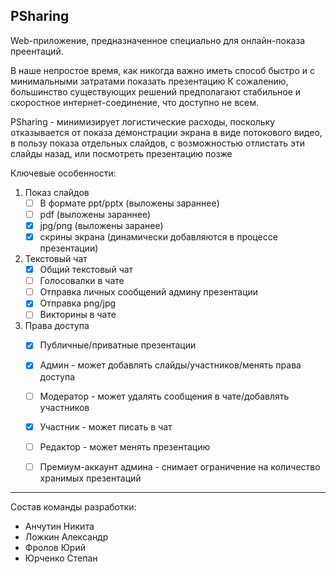 PSharing
----

Web-приложение, предназначенное специально для онлайн-показа преентаций.

В наше непростое время, как никогда важно иметь способ быстро и с минимальными затратами показать презентацию
К сожалению, большинство существующих решений предполагают стабильное и скоростное интернет-соединение, что
доступно не всем. 

PSharing - минимизирует логистические расходы, поскольку отказывается от показа демонстрации экрана в виде 
потокового видео, в пользу показа отдельных слайдов, с возможностью отлистать эти слайды назад, или посмотреть презентацию 
позже

Ключевые особенности:
1. Показ слайдов
    - [ ] В формате ppt/pptx (выложены зараннее)
    - [ ] pdf (выложены зараннее)
    - [x] jpg/png (выложены заранее)
    - [x] скрины экрана (динамически добавляются в процессе презентации)
2. Текстовый чат
    - [x] Общий текстовый чат
    - [ ] Голосовалки в чате
    - [ ] Отправка личных сообщений админу презентации
    - [x] Отправка png/jpg
    - [ ] Викторины в чате
3. Права доступа
    - [x] Публичные/приватные презентации
    - [x] Админ - может добавлять слайды/участников/менять права доступа
    - [ ] Модератор  - может удалять сообщения в чате/добавлять участников
    - [x] Участник - может писать в чат
    - [ ] Редактор - может менять презентацию
    - [ ] Премиум-аккаунт админа - снимает ограничение на количество хранимых презентаций


----
Состав команды разработки:
- Анчутин Никита
- Ложкин Александр
- Фролов Юрий
- Юрченко Степан
